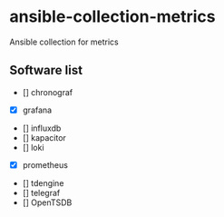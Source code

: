 # ansible-collection-metrics
Ansible collection for metrics

## Software list

- [] chronograf
- [x] grafana
- [] influxdb
- [] kapacitor
- [] loki
- [x] prometheus
- [] tdengine
- [] telegraf
- [] OpenTSDB